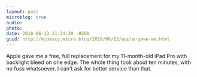 ```yaml
---
layout: post
microblog: true
audio: 
photo: 
date: 2018-06-13 11:34:30 -0500
guid: http://mjdescy.micro.blog/2018/06/13/apple-gave-me.html
---
```

Apple gave me a free, full replacement for my 11-month-old iPad Pro with backlight bleed on one edge. The whole thing took about ten minutes, with no fuss whatsoever. I can't ask for better service than that.
